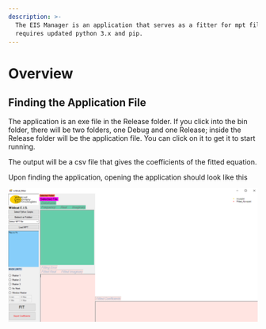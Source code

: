 ```yaml
---
description: >-
  The EIS Manager is an application that serves as a fitter for mpt files. It
  requires updated python 3.x and pip.
---
```


# Overview

## Finding the Application File

The application is an exe file in the Release folder. If you click into the bin folder, there will be two folders, one Debug and one Release; inside the Release folder will be the application file. You can click on it to get it to start running. 

The output will be a csv file that gives the coefficients of the fitted equation.

Upon finding the application, opening the application should look like this

![This is the application open without any mpt files loaded.](.gitbook/assets/image%20%288%29.png)



